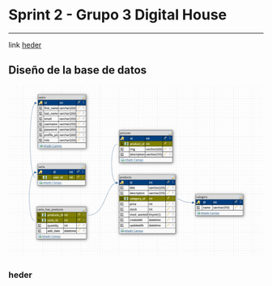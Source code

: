 # Sprint 2 - Grupo 3 Digital House
*** 
link [heder](https://github.com/Sprint2--MyEcommerce/readme.md "heder")
## Diseño de la base de datos
![Image text](https://github.com/alejandroduranroveta/Sprint2--MyEcommerce/blob/main/resources/db.jpeg)

### heder
